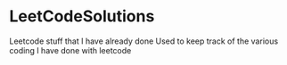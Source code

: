 # LeetCodeSolutions
Leetcode stuff that I have already done
Used to keep track of the various coding I have done with leetcode
